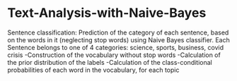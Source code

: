# Text-Analysis-with-Naive-Bayes
Sentence classification: 
Prediction of the category of each sentence, based on the words in it (neglecting stop words) using Naive Bayes classifier.
Each Sentence belongs to one of 4 categories: science, sports, business, covid crisis
-Construction of the vocabulary without stop words
-Calculation of the prior distribution of the labels
-Calculation of the class-conditional probabilities of each word in the vocabulary, for each topic

